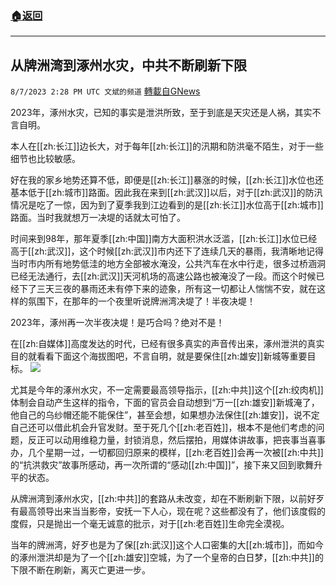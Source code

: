 ###  [:house:返回](README.md)
---


## 从牌洲湾到涿州水灾，中共不断刷新下限
`8/7/2023 2:28 PM UTC 文斌的频道` [轉載自GNews](https://gnews.org/articles/1532871)

 2023年，涿州水灾，已知的事实是泄洪所致，至于到底是天灾还是人祸，其实不言自明。

本人在[[zh:长江]]边长大，对于每年[[zh:长江]]的汛期和防洪毫不陌生，对于一些细节也比较敏感。

好在我的家乡地势还算不低，即便是[[zh:长江]]暴涨的时候，[[zh:长江]]水位也还基本低于[[zh:城市]]路面。因此我在来到[[zh:武汉]]以后，对于[[zh:武汉]]的防汛情况是吃了一惊，因为到了夏季我到江边看到的是[[zh:长江]]水位高于[[zh:城市]]路面。当时我就想万一决堤的话就太可怕了。

时间来到98年，那年夏季[[zh:中国]]南方大面积洪水泛滥，[[zh:长江]]水位已经高于[[zh:武汉]]，这个时候[[zh:武汉]]市内还下了连续几天的暴雨，我清晰地记得当时市内所有地势低洼的地方全部被水淹没，公共汽车在水中行走，很多过桥涵洞已经无法通行，去[[zh:武汉]]天河机场的高速公路也被淹没了一段。而这个时候已经下了三天三夜的暴雨还未有停下来的迹象，所有这一切都让人惴惴不安，就在这样的氛围下，在那年的一个夜里听说牌洲湾决堤了！半夜决堤！

2023年，涿州再一次半夜决堤！是巧合吗？绝对不是！

在[[zh:自媒体]]高度发达的时代，已经有很多真实的声音传出来，涿州泄洪的真实目的就看看下面这个海拔图吧，不言自明，就是要保住[[zh:雄安]]新城等重要目标。
![](https://cloudflare-ipfs.com/ipfs/QmR8xCHnrdymKA4iL9fKFRd29SqoGdWSkAgF6BVJS2aygR?filename=IMG_7140.JPG)


尤其是今年的涿州水灾，不一定需要最高领导指示，[[zh:中共]]这个[[zh:绞肉机]]体制会自动产生这样的指令，下面的官员会自动想到“万一[[zh:雄安]]新城淹了，他自己的乌纱帽还能不能保住”，甚至会想，如果想办法保住[[zh:雄安]]，说不定自己还可以借此机会升官发财。至于死几个[[zh:老百姓]]，根本不是他们考虑的问题，反正可以动用维稳力量，封锁消息，然后摆拍，用媒体讲故事，把丧事当喜事办，几个星期一过，一切都回归原来的模样，[[zh:老百姓]]会再一次被[[zh:中共]]的“抗洪救灾”故事所感动，再一次所谓的“感动[[zh:中国]]”，接下来又回到歌舞升平的状态。

从牌洲湾到涿州水灾，[[zh:中共]]的套路从未改变，却在不断刷新下限，以前好歹有最高领导出来当当影帝，安抚一下人心，现在呢？这些都没有了，他们该度假的度假，只是抛出一个毫无诚意的批示，对于[[zh:老百姓]]生命完全漠视。

当年的牌洲湾，好歹也是为了保[[zh:武汉]]这个人口密集的大[[zh:城市]]，而如今的涿州泄洪却是为了一个[[zh:雄安]]空城，为了一个皇帝的白日梦，[[zh:中共]]的下限不断在刷新，离灭亡更进一步。
